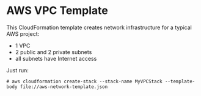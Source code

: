 # AWS VPC Template

This CloudFormation template creates network infrastructure for a typical AWS project: 
* 1 VPC
* 2 public and 2 private subnets
* all subnets have Internet access


Just run:
```
# aws cloudformation create-stack --stack-name MyVPCStack --template-body file://aws-network-template.json
```
